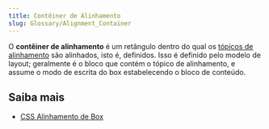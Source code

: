 ```yaml
---
title: Contêiner de Alinhamento
slug: Glossary/Alignment_Container
---
```


O **contêiner de alinhamento** é um retângulo dentro do qual os [tópicos de alinhamento](/pt-BR/docs/Glossary/Alignment_Subject) são alinhados, isto é, definidos. Isso é definido pelo modelo de layout; geralmente é o bloco que contém o tópico de alinhamento, e assume o modo de escrita do box estabelecendo o bloco de conteúdo.

## Saiba mais

- [CSS Alinhamento de Box](/pt-BR/docs/Web/CSS/CSS_Box_Alignment)
